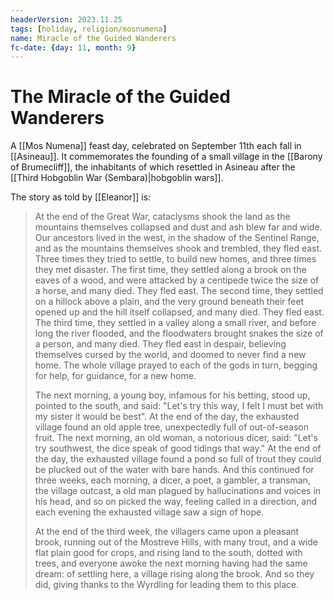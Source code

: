```yaml
---
headerVersion: 2023.11.25
tags: [holiday, religion/mosnumena]
name: Miracle of the Guided Wanderers
fc-date: {day: 11, month: 9}
---
```

# The Miracle of the Guided Wanderers

A [[Mos Numena]] feast day, celebrated on September 11th each fall in [[Asineau]]. It commemorates the founding of a small village in the [[Barony of Brumecliff]], the inhabitants of which resettled in Asineau after the [[Third Hobgoblin War (Sembara)|hobgoblin wars]]. 

The story as told by [[Eleanor]] is:

> At the end of the Great War, cataclysms shook the land as the mountains themselves collapsed and dust and ash blew far and wide. Our ancestors lived in the west, in the shadow of the Sentinel Range, and as the mountains themselves shook and trembled, they fled east. Three times they tried to settle, to build new homes, and three times they met disaster. The first time, they settled along a brook on the eaves of a wood, and were attacked by a centipede twice the size of a horse, and many died. They fled east. The second time, they settled on a hillock above a plain, and the very ground beneath their feet opened up and the hill itself collapsed, and many died. They fled east. The third time, they settled in a valley along a small river, and before long the river flooded, and the floodwaters brought snakes the size of a person, and many died. They fled east in despair, believing themselves cursed by the world, and doomed to never find a new home. The whole village prayed to each of the gods in turn, begging for help, for guidance, for a new home.
> 
> The next morning, a young boy, infamous for his betting, stood up, pointed to the south, and said: "Let's try this way, I felt I must bet with my sister it would be best". At the end of the day, the exhausted village found an old apple tree, unexpectedly full of out-of-season fruit. The next morning, an old woman, a notorious dicer, said: "Let's try southwest, the dice speak of good tidings that way." At the end of the day, the exhausted village found a pond so full of trout they could be plucked out of the water with bare hands. And this continued for three weeks, each morning, a dicer, a poet, a gambler, a transman, the village outcast, a old man plagued by hallucinations and voices in his head, and so on picked the way, feeling called in a direction, and each evening the exhausted village saw a sign of hope.
>  
> At the end of the third week, the villagers came upon a pleasant brook, running out of the Mostreve Hills, with many trout, and a wide flat plain good for crops, and rising land to the south, dotted with trees, and everyone awoke the next morning having had the same dream: of settling here, a village rising along the brook. And so they did, giving thanks to the Wyrdling for leading them to this place.

